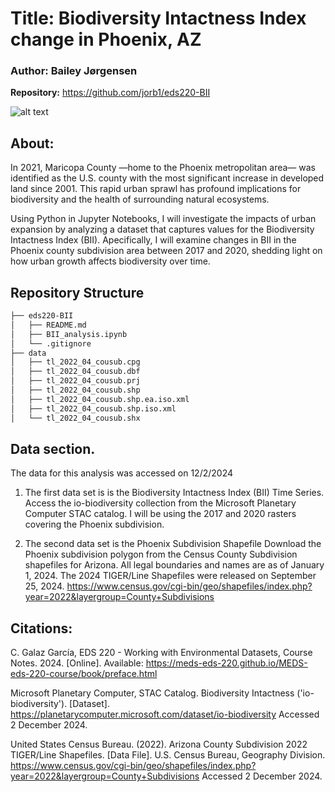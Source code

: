 # Title: Biodiversity Intactness Index change in Phoenix, AZ

### Author: Bailey Jørgensen

**Repository:** https://github.com/jorb1/eds220-BII

![alt text](https://arizona-content.usedirect.com/storage/common/20220301071637.jpg)

## About: 
In 2021, Maricopa County —home to the Phoenix metropolitan area— was identified as the U.S. county with the most significant increase in developed land since 2001. This rapid urban sprawl has profound implications for biodiversity and the health of surrounding natural ecosystems.

Using Python in Jupyter Notebooks,  I will investigate the impacts of urban expansion by analyzing a dataset that captures values for the Biodiversity Intactness Index (BII). Apecifically, I will examine changes in BII in the Phoenix county subdivision area between 2017 and 2020, shedding light on how urban growth affects biodiversity over time.

## Repository Structure   
    
```bash
├── eds220-BII
│   ├── README.md
│   ├── BII_analysis.ipynb
│   └── .gitignore
├── data
│   ├── tl_2022_04_cousub.cpg
│   ├── tl_2022_04_cousub.dbf
│   ├── tl_2022_04_cousub.prj
│   ├── tl_2022_04_cousub.shp
│   ├── tl_2022_04_cousub.shp.ea.iso.xml
│   ├── tl_2022_04_cousub.shp.iso.xml
│   └── tl_2022_04_cousub.shx
```

## Data section. 

The data for this analysis was accessed on 12/2/2024

1. The first data set is is the Biodiversity Intactness Index (BII) Time Series. Access the io-biodiversity collection from the Microsoft Planetary Computer STAC catalog. I will be using the 2017 and 2020 rasters covering the Phoenix subdivision. 

2. The second data set is the Phoenix Subdivision Shapefile Download the Phoenix subdivision polygon from the Census County Subdivision shapefiles for Arizona. All legal boundaries and names are as of January 1, 2024. The 2024 TIGER/Line Shapefiles were released on September 25, 2024. https://www.census.gov/cgi-bin/geo/shapefiles/index.php?year=2022&layergroup=County+Subdivisions

## Citations:

C. Galaz García, EDS 220 - Working with Environmental Datasets, Course Notes. 2024. [Online]. Available: https://meds-eds-220.github.io/MEDS-eds-220-course/book/preface.html

Microsoft Planetary Computer, STAC Catalog. Biodiversity Intactness ('io-biodiversity'). [Dataset]. https://planetarycomputer.microsoft.com/dataset/io-biodiversity Accessed 2 December 2024.

United States Census Bureau. (2022). Arizona County Subdivision 2022 TIGER/Line Shapefiles. [Data File]. U.S. Census Bureau, Geography Division. https://www.census.gov/cgi-bin/geo/shapefiles/index.php?year=2022&layergroup=County+Subdivisions Accessed 2 December 2024.
